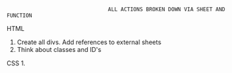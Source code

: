                                     ALL ACTIONS BROKEN DOWN VIA SHEET AND FUNCTION
HTML
1. Create all divs. Add references to external sheets
2. Think about classes and ID's 

CSS
1. 